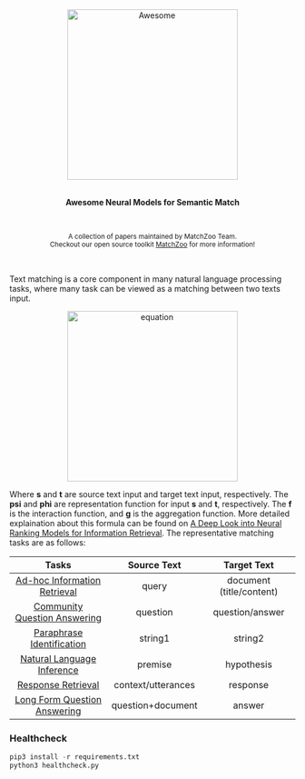 <div align="center">
    <img width="300" src="artworks/awesome.svg" alt="Awesome">
    <br><br>
    <p><b>Awesome Neural Models for Semantic Match</b></p>
</div>
<br>
<p align="center">
    <sub>A collection of papers maintained by MatchZoo Team.</sub>
    <br>
    <sub>Checkout our open source toolkit <a href="https://github.com/NTMC-Community/MatchZoo-py">MatchZoo</a> for more information!</sub>
</p>
<br>

Text matching is a core component in many natural language processing tasks, where many task can be viewed as a matching between two texts input.

<div align="center">
    <img width="300" src="artworks/equation.svg" alt="equation">
</div>

Where **s** and **t** are source text input and target text input, respectively. The **psi** and **phi** are representation function for input **s** and **t**, respectively. The **f** is the interaction function, and **g** is the aggregation function. More detailed explaination about this formula can be found on [A Deep Look into Neural Ranking Models for Information Retrieval](https://arxiv.org/abs/1903.06902). The representative matching tasks are as follows:

|                                          **Tasks**                                           | **Source Text** |     **Target Text**      |
| :------------------------------------------------------------------------------------------: | :-------------: | :----------------------: |
| [Ad-hoc Information Retrieval](Ad-hoc-Information-Retrieval/Ad-hoc-Information-Retrieval.md) |      query      | document (title/content) |
| [Community Question Answering](Community-Question-Answering/Community-Question-Answering.md) |    question     |     question/answer      |
|     [Paraphrase Identification](Paraphrase-Identification/Paraphrase-Identification.md)     |     string1     |         string2          |
|    [Natural Language Inference](Natural-Language-Inference/Natural-Language-Inference.md)    |     premise     |        hypothesis        |
|                [Response Retrieval](Response-Retrieval/Response-Retrieval.md)                |    context/utterances     |         response         |
|                [Long Form Question Answering](LFQA/LFQA.md)                |    question+document    |         answer         |

### Healthcheck

```python
pip3 install -r requirements.txt
python3 healthcheck.py
```

